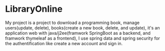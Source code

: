 # LibraryOnline
My project is a project to download a programming book, manage users(update, delete), books(create a new book, delete, and update), it's an application web with java/j2ee(framwork SpringBoot as a backend, and framwork thymeleaf
as a frontend), I use spring data and spring security for the authentification like create a new account and sign in.
